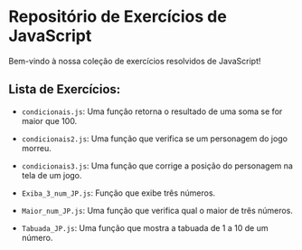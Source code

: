 # Repositório de Exercícios de JavaScript

Bem-vindo à nossa coleção de exercícios resolvidos de JavaScript! 

## Lista de Exercícios:

- `condicionais.js`: Uma função retorna o resultado de uma soma se for maior que 100.
- `condicionais2.js`: Uma função que verifica se um personagem do jogo morreu.
- `condicionais3.js`: Uma função que corrige a posição do personagem na tela de um jogo.


- `Exiba_3_num_JP.js`: Função que exibe três números.
- `Maior_num_JP.js`: Uma função que verifica qual o maior de três números.
- `Tabuada_JP.js`: Uma função que mostra a tabuada de 1 a 10 de um número.

